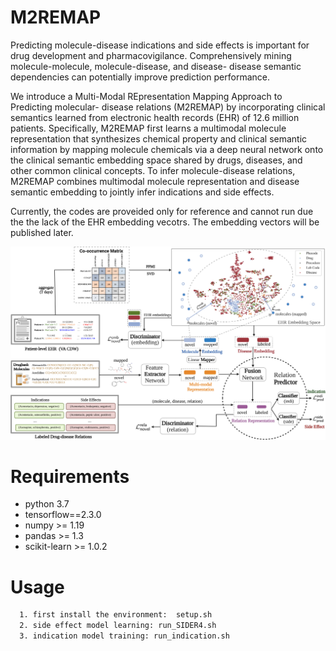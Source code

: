 # M2REMAP


Predicting molecule-disease indications and side effects is important for drug development and pharmacovigilance. Comprehensively mining molecule-molecule, molecule-disease, and disease-
disease semantic dependencies can potentially improve prediction performance.

We introduce a Multi-Modal REpresentation Mapping Approach to Predicting molecular-  disease relations (M2REMAP) by incorporating clinical semantics learned from electronic health records
(EHR) of 12.6 million patients. Specifically, M2REMAP first learns a multimodal molecule representation  that synthesizes chemical property and clinical semantic information by mapping molecule chemicals
via a deep neural network onto the clinical semantic embedding space shared by drugs, diseases, and  other common clinical concepts. To infer molecule-disease relations, M2REMAP combines multimodal
molecule representation and disease semantic embedding to jointly infer indications and side effects.

Currently, the codes are proveided only for reference and cannot run due the the lack of the EHR embedding vecotrs. The embedding vectors will be published later.

![img.png](img.png)


# Requirements
* python 3.7
* tensorflow==2.3.0
* numpy >= 1.19
* pandas >= 1.3
* scikit-learn >= 1.0.2

# Usage
```sh
  1. first install the environment:  setup.sh
  2. side effect model learning: run_SIDER4.sh
  3. indication model training: run_indication.sh
```
